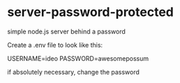 # server-password-protected
simple node.js server behind a password

Create a .env file to look like this: 

USERNAME=ideo
PASSWORD=awesomepossum

if absolutely necessary, change the password